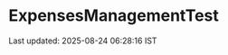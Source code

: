 # ExpensesManagementTest

















































































































































































Last updated: 2025-08-24 06:28:16 IST
